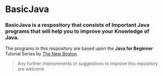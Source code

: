 # BasicJava
### BasicJava is a respository that consists of Important Java programs that will help you to improve your Knowledge of Java.
The programs in this respository are based upon the **Java for Beginner** Tutorial Series by [The New Boston](https://www.youtube.com/playlist?list=PLFE2CE09D83EE3E28).

> Any further improvements or suggestions to improve this repository are welcome
